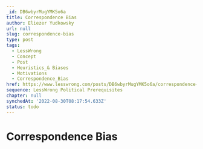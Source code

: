 ```yaml
---
_id: DB6wbyrMugYMK5o6a
title: Correspondence Bias
author: Eliezer Yudkowsky
url: null
slug: correspondence-bias
type: post
tags:
  - LessWrong
  - Concept
  - Post
  - Heuristics_& Biases
  - Motivations
  - Correspondence_Bias
href: https://www.lesswrong.com/posts/DB6wbyrMugYMK5o6a/correspondence-bias
sequence: LessWrong Political Prerequisites
chapter: null
synchedAt: '2022-08-30T08:17:54.633Z'
status: todo
---
```


# Correspondence Bias
